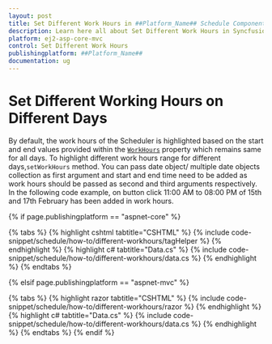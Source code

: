 ```yaml
---
layout: post
title: Set Different Work Hours in ##Platform_Name## Schedule Component
description: Learn here all about Set Different Work Hours in Syncfusion ##Platform_Name## Schedule component of Syncfusion Essential JS 2 and more.
platform: ej2-asp-core-mvc
control: Set Different Work Hours
publishingplatform: ##Platform_Name##
documentation: ug
---
```


# Set Different Working Hours on Different Days

By default, the work hours of the Scheduler is highlighted based on the start and end values provided within the [`WorkHours`](https://help.syncfusion.com/cr/aspnetmvc-js2/Syncfusion.EJ2.Schedule.Schedule.html#Syncfusion_EJ2_Schedule_Schedule_WorkHours) property which remains same for all days. To highlight different work hours range for different days,`setWorkHours` method. You can pass date object/ multiple date objects collection as first argument and start and end time need to be added as work hours should be passed as second and third arguments respectively. In the following code example, on button click 11:00 AM to 08:00 PM of 15th and 17th February has been added in work hours.

{% if page.publishingplatform == "aspnet-core" %}

{% tabs %}
{% highlight cshtml tabtitle="CSHTML" %}
{% include code-snippet/schedule/how-to/different-workhours/tagHelper %}
{% endhighlight %}
{% highlight c# tabtitle="Data.cs" %}
{% include code-snippet/schedule/how-to/different-workhours/data.cs %}
{% endhighlight %}
{% endtabs %}

{% elsif page.publishingplatform == "aspnet-mvc" %}

{% tabs %}
{% highlight razor tabtitle="CSHTML" %}
{% include code-snippet/schedule/how-to/different-workhours/razor %}
{% endhighlight %}
{% highlight c# tabtitle="Data.cs" %}
{% include code-snippet/schedule/how-to/different-workhours/data.cs %}
{% endhighlight %}
{% endtabs %}
{% endif %}

